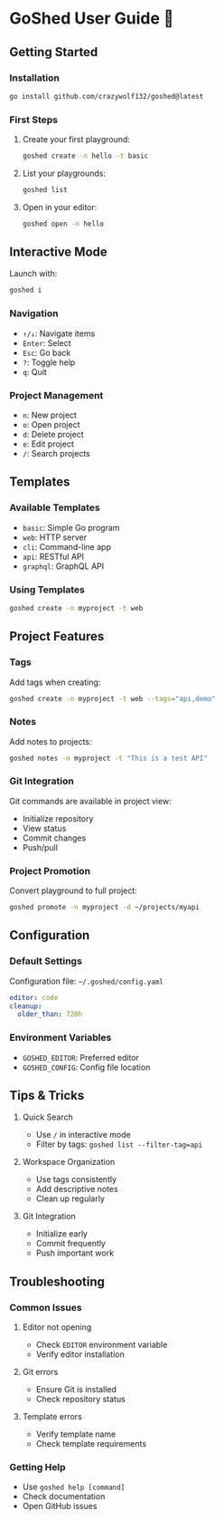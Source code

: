 # GoShed User Guide 📖

## Getting Started

### Installation
```bash
go install github.com/crazywolf132/goshed@latest
```

### First Steps
1. Create your first playground:
   ```bash
   goshed create -n hello -t basic
   ```

2. List your playgrounds:
   ```bash
   goshed list
   ```

3. Open in your editor:
   ```bash
   goshed open -n hello
   ```

## Interactive Mode

Launch with:
```bash
goshed i
```

### Navigation
- `↑/↓`: Navigate items
- `Enter`: Select
- `Esc`: Go back
- `?`: Toggle help
- `q`: Quit

### Project Management
- `n`: New project
- `o`: Open project
- `d`: Delete project
- `e`: Edit project
- `/`: Search projects

## Templates

### Available Templates
- `basic`: Simple Go program
- `web`: HTTP server
- `cli`: Command-line app
- `api`: RESTful API
- `graphql`: GraphQL API

### Using Templates
```bash
goshed create -n myproject -t web
```

## Project Features

### Tags
Add tags when creating:
```bash
goshed create -n myproject -t web --tags="api,demo"
```

### Notes
Add notes to projects:
```bash
goshed notes -n myproject -t "This is a test API"
```

### Git Integration
Git commands are available in project view:
- Initialize repository
- View status
- Commit changes
- Push/pull

### Project Promotion
Convert playground to full project:
```bash
goshed promote -n myproject -d ~/projects/myapi
```

## Configuration

### Default Settings
Configuration file: `~/.goshed/config.yaml`
```yaml
editor: code
cleanup:
  older_than: 720h
```

### Environment Variables
- `GOSHED_EDITOR`: Preferred editor
- `GOSHED_CONFIG`: Config file location

## Tips & Tricks

1. Quick Search
   - Use `/` in interactive mode
   - Filter by tags: `goshed list --filter-tag=api`

2. Workspace Organization
   - Use tags consistently
   - Add descriptive notes
   - Clean up regularly

3. Git Integration
   - Initialize early
   - Commit frequently
   - Push important work

## Troubleshooting

### Common Issues
1. Editor not opening
   - Check `EDITOR` environment variable
   - Verify editor installation

2. Git errors
   - Ensure Git is installed
   - Check repository status

3. Template errors
   - Verify template name
   - Check template requirements

### Getting Help
- Use `goshed help [command]`
- Check documentation
- Open GitHub issues